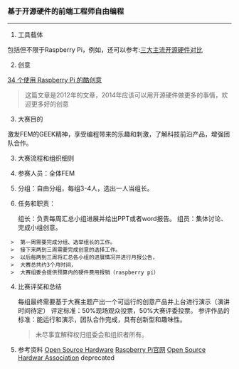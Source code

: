 ### 基于开源硬件的前端工程师自由编程
---

1.  工具载体

  包括但不限于Raspberry Pi，例如，还可以参考:[三大主流开源硬件对比](http://www.csdn.net/article/2013-05-02/2815109-arduinouno-vs-beaglebone-vs-raspberrypi)

2.  创意

  [34 个使用 Raspberry Pi 的酷创意](https://linuxtoy.org/archives/cool-ideas-for-raspberry-pi.html) 

  > 这篇文章是2012年的文章，2014年应该可以用开源硬件做更多的事情，欢迎更多好的创意

3.  大赛目的
  
  激发FEM的GEEK精神，享受编程带来的乐趣和刺激，了解科技前沿产品，增强团队合作。

3.  大赛流程和组织细则

  1.  参赛人员：全体FEM
  2.  分组：自由分组，每组3-4人，选出一人当组长。
  3.  任务和职责：

      组长：负责每周汇总小组进展并给出PPT或者word报告。
      组员：集体讨论、完成小组创意。
 
     >  第一周需要完成分组、选举组长的工作。
     >  接下来两到三周需要完成创意的选择工作。
     >  以后每两到三周将汇总各小组的进展情况并进行月报公告，
     >  大赛总共约3个月时间，
     >  大赛组委会提供预算内的硬件费用报销（raspberry pi）

  4.  比赛评奖和总结

      每组最终需要基于大赛主题产出一个可运行的创意产品并上台进行演示（演讲时间待定）
      评定标准：50%现场观众投票，50%大赛评委投票。
      参评作品的标准：能运行和演示，团队合作完成，具有创新型和趣味性。

      > 未尽事宜解释权归组委会和组织者所有。

4.  参考资料
  [Open Source Hardware](http://en.wikipedia.org/wiki/Open-source_hardware)
  [Raspberry Pi官网](http://www.raspberrypi.org/)
  [Open Source Hardwar Association](http://www.oshwa.org/)
deprecated
